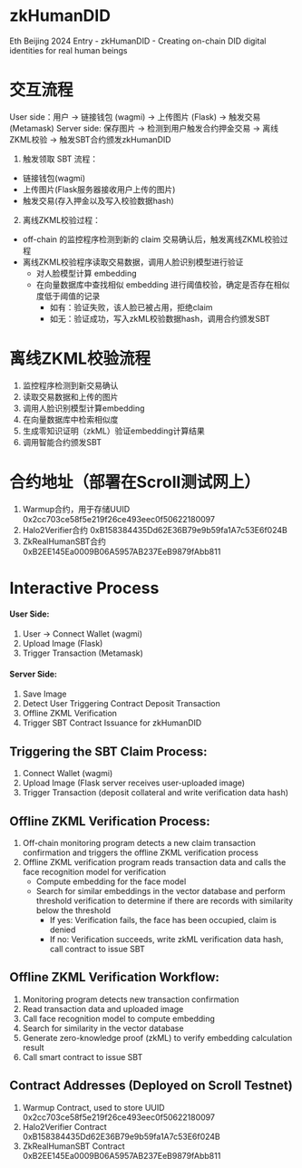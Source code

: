 # zkHumanDID
Eth Beijing 2024 Entry - zkHumanDID - Creating on-chain DID digital identities for real human beings

# 交互流程
User side：用户 -> 链接钱包 (wagmi) -> 上传图片 (Flask) -> 触发交易 (Metamask)
Server side: 保存图片 -> 检测到用户触发合约押金交易 -> 离线ZKML校验 -> 触发SBT合约颁发zkHumanDID

1. 触发领取 SBT 流程：
 - 链接钱包(wagmi)
 - 上传图片(Flask服务器接收用户上传的图片)
 - 触发交易(存入押金以及写入校验数据hash)
2. 离线ZKML校验过程：
 - off-chain 的监控程序检测到新的 claim 交易确认后，触发离线ZKML校验过程
 - 离线ZKML校验程序读取交易数据，调用人脸识别模型进行验证
    - 对人脸模型计算 embedding
    - 在向量数据库中查找相似 embedding 进行阈值校验，确定是否存在相似度低于阈值的记录
        - 如有：验证失败，该人脸已被占用，拒绝claim
        - 如无：验证成功，写入zkML校验数据hash，调用合约颁发SBT

# 离线ZKML校验流程
1. 监控程序检测到新交易确认
2. 读取交易数据和上传的图片
3. 调用人脸识别模型计算embedding
4. 在向量数据库中检索相似度
5. 生成零知识证明（zkML）验证embedding计算结果
6. 调用智能合约颁发SBT

# 合约地址（部署在Scroll测试网上）
1. Warmup合约，用于存储UUID 0x2cc703ce58f5e219f26ce493eec0f50622180097
2. Halo2Verifier合约 0xB158384435Dd62E36B79e9b59fa1A7c53E6f024B
3. ZkRealHumanSBT合约 0xB2EE145Ea0009B06A5957AB237EeB9879fAbb811

# Interactive Process

#### User Side:
1. User -> Connect Wallet (wagmi)
2. Upload Image (Flask)
3. Trigger Transaction (Metamask)

#### Server Side:
1. Save Image
2. Detect User Triggering Contract Deposit Transaction
3. Offline ZKML Verification
4. Trigger SBT Contract Issuance for zkHumanDID

## Triggering the SBT Claim Process:
1. Connect Wallet (wagmi)
2. Upload Image (Flask server receives user-uploaded image)
3. Trigger Transaction (deposit collateral and write verification data hash)

## Offline ZKML Verification Process:
1. Off-chain monitoring program detects a new claim transaction confirmation and triggers the offline ZKML verification process
2. Offline ZKML verification program reads transaction data and calls the face recognition model for verification
   - Compute embedding for the face model
   - Search for similar embeddings in the vector database and perform threshold verification to determine if there are records with similarity below the threshold
      - If yes: Verification fails, the face has been occupied, claim is denied
      - If no: Verification succeeds, write zkML verification data hash, call contract to issue SBT

## Offline ZKML Verification Workflow:
1. Monitoring program detects new transaction confirmation
2. Read transaction data and uploaded image
3. Call face recognition model to compute embedding
4. Search for similarity in the vector database
5. Generate zero-knowledge proof (zkML) to verify embedding calculation result
6. Call smart contract to issue SBT

## Contract Addresses (Deployed on Scroll Testnet)
1. Warmup Contract, used to store UUID 0x2cc703ce58f5e219f26ce493eec0f50622180097
2. Halo2Verifier Contract 0xB158384435Dd62E36B79e9b59fa1A7c53E6f024B
3. ZkRealHumanSBT Contract 0xB2EE145Ea0009B06A5957AB237EeB9879fAbb811

